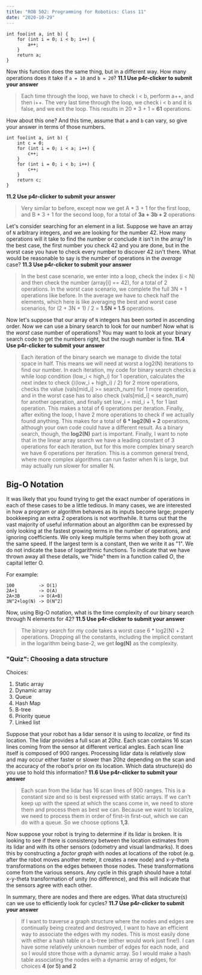 ```yaml
---
title: "ROB 502: Programming for Robotics: Class 11"
date: "2020-10-29"
---
```


```
int foo(int a, int b) {
    for (int i = 0; i < b; i++) {
        a++;
    }
    return a;
}
```

Now this function does the same thing, but in a different way. How many operations does it take if `a = 10` and `b = 20`? **11.1 Use p4r-clicker to submit your answer**

> Each time through the loop, we have to check i < b, perform a++, and then i++. The very last time through the loop, we check i < b and it is false, and we exit the loop. This results in 20 \* 3 + 1 = **61** operations.

How about this one? And this time, assume that `a` and `b` can vary, so give your answer in terms of those numbers.

```
int foo(int a, int b) {
    int c = 0;
    for (int i = 0; i < a; i++) {
        c++;
    }
    for (int i = 0; i < b; i++) {
        c++;
    }
    return c;
}
```

**11.2 Use p4r-clicker to submit your answer**

> Very similar to before, except now we get A \* 3 + 1 for the first loop, and B \* 3 + 1 for the second loop, for a total of **3a + 3b + 2** operations

Let's consider searching for an element in a list. Suppose we have an array of `N` arbitrary integers, and we are looking for the number 42. How many operations will it take to find the number or conclude it isn't in the array? In the best case, the first number you check 42 and you are done, but in the worst case you have to check every number to discover 42 isn't there. What would be reasonable to say is the number of operations in the _average_ case? **11.3 Use p4r-clicker to submit your answer**

> In the best case scenario, we enter into a loop, check the index (i < N) and then check the number (array\[i\] == 42), for a total of 2 operations. In the worst case scenario, we complete the full 3N + 1 operations like before. In the average we have to check half the elements, which here is like averaging the best and worst case scenarios, for (2 + 3N + 1) / 2 = **1.5N + 1.5** operations.

Now let's suppose that our array of `N` integers has been sorted in ascending order. Now we can use a binary search to look for our number! Now what is the _worst_ case number of operations? You may want to look at your binary search code to get the numbers right, but the rough number is fine. **11.4 Use p4r-clicker to submit your answer**

> Each iteration of the binary search we manage to divide the total space in half. This means we will need at worst a log2(N) iterations to find our number. In each iteration, my code for binary search checks a while loop condition (low\_i < high\_i) for 1 operation, calculates the next index to check ()(low\_i + high\_i) / 2) for 2 more operations, checks the value (vals\[mid\_i\] >= search\_num) for 1 more operation, and in the worst case has to also check (vals\[mid\_i\] < search\_num) for another operation, and finally set low\_i = mid\_i + 1, for 1 last operation. This makes a total of 6 operations per iteration. Finally, after exiting the loop, I have 2 more operations to check if we actually found anything. This makes for a total of **6 \* log2(N) + 2** operations, although your own code could have a different result. As a binary search, though, the **log2(N)** part is important. Finally, I want to note that in the linear array search we have a leading constant of 3 operations for each iteration, but for this more complex binary search we have 6 operations per iteration. This is a common general trend, where more complex algorithms can run faster when N is large, but may actually run slower for smaller N.

## Big-O Notation

It was likely that you found trying to get the exact number of operations in each of these cases to be a little tedious. In many cases, we are interested in how a program or algorithm behaves as its inputs become large; properly bookkeeping an extra 2 operations is not worthwhile. It turns out that the vast majority of useful information about an algorithm can be expressed by only looking at the fastest growing terms in the number of operations, and ignoring coefficients. We only keep multiple terms when they both grow at the same speed. If the largest term is a constant, then we write it as "1". We do not indicate the base of logarithmic functions. To indicate that we have thrown away all these details, we "hide" them in a function called _O_, the capital letter O.

For example:

```
100         -> O(1)
2A+1        -> O(A)
2A+3B       -> O(A+B)
3N^2+log(N) -> O(N^2)
```

Now, using Big-O notation, what is the time complexity of our binary search through N elements for 42? **11.5 Use p4r-clicker to submit your answer**

> The binary search for my code takes a worst case 6 \* log2(N) + 2 operations. Dropping all the constants, including the implicit constant in the logarithm being base-2, we get **log(N)** as the complexity.

### "Quiz": Choosing a data structure

Choices:

1. Static array
2. Dynamic array
3. Queue
4. Hash Map
5. B-tree
6. Priority queue
7. Linked list

Suppose that your robot has a lidar sensor it is using to _localize_, or find its location. The lidar provides a full scan at 20hz. Each scan contains 16 scan lines coming from the sensor at different vertical angles. Each scan line itself is composed of 900 ranges. Processing lidar data is relatively slow and may occur either faster or slower than 20hz depending on the scan and the accuracy of the robot's prior on its location. Which data structure(s) do you use to hold this information? **11.6 Use p4r-clicker to submit your answer**

> Each scan from the lidar has 16 scan lines of 900 ranges. This is a constant size and so is best expressed with static arrays. If we can't keep up with the speed at which the scans come in, we need to store them and process them as best we can. Because we want to localize, we need to process them in order of first-in first-out, which we can do with a queue. So we choose options **1,3**.

Now suppose your robot is trying to determine if its lidar is broken. It is looking to see if there is consistency between the location estimates from its lidar and with its other sensors (odometry and visual landmarks). It does this by constructing a _factor graph_ with nodes at locations of the robot (e.g. after the robot moves another meter, it creates a new node) and x-y-theta transformations on the edges between those nodes. These transformations come from the various sensors. Any cycle in this graph should have a total x-y-theta transformation of unity (no difference), and this will indicate that the sensors agree with each other.

In summary, there are nodes and there are edges. What data structure(s) can we use to efficiently look for cycles? **11.7 Use p4r-clicker to submit your answer**

> If I want to traverse a graph structure where the nodes and edges are continually being created and destroyed, I want to have an efficient way to associate the edges with my nodes. This is most easily done with either a hash table or a b-tree (either would work just fine!). I can have some relatively unknown number of edges for each node, and so I would store those with a dynamic array. So I would make a hash table associating the nodes with a dynamic array of edges, for choices **4 (or 5) and 2**

